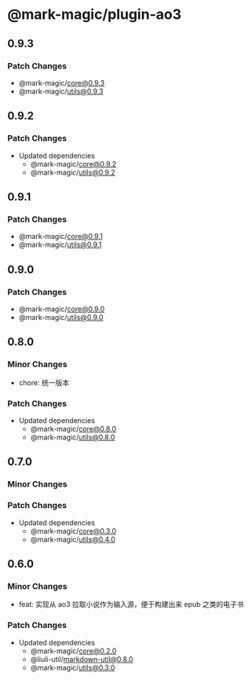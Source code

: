 # @mark-magic/plugin-ao3

## 0.9.3

### Patch Changes

- @mark-magic/core@0.9.3
- @mark-magic/utils@0.9.3

## 0.9.2

### Patch Changes

- Updated dependencies
  - @mark-magic/core@0.9.2
  - @mark-magic/utils@0.9.2

## 0.9.1

### Patch Changes

- @mark-magic/core@0.9.1
- @mark-magic/utils@0.9.1

## 0.9.0

### Patch Changes

- @mark-magic/core@0.9.0
- @mark-magic/utils@0.9.0

## 0.8.0

### Minor Changes

- chore: 统一版本

### Patch Changes

- Updated dependencies
  - @mark-magic/core@0.8.0
  - @mark-magic/utils@0.8.0

## 0.7.0

### Minor Changes

### Patch Changes

- Updated dependencies
  - @mark-magic/core@0.3.0
  - @mark-magic/utils@0.4.0

## 0.6.0

### Minor Changes

- feat: 实现从 ao3 拉取小说作为输入源，便于构建出来 epub 之类的电子书

### Patch Changes

- Updated dependencies
  - @mark-magic/core@0.2.0
  - @liuli-util/markdown-util@0.8.0
  - @mark-magic/utils@0.3.0
